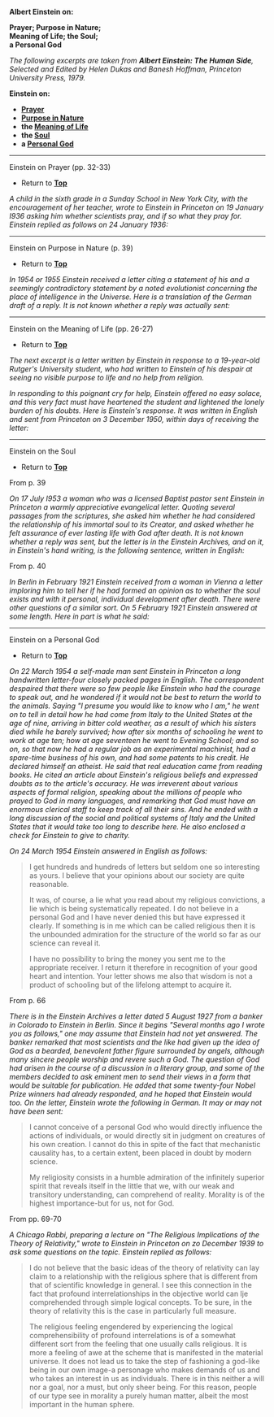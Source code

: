 <span id="TOP"></span>**Albert Einstein on:**

**Prayer; Purpose in Nature;  
Meaning of Life; the Soul;  
a Personal God**

*The following excerpts are taken from **Albert Einstein: The Human
Side**, Selected and Edited by Helen Dukas and Banesh Hoffman, Princeton
University Press, 1979.*

**Einstein on:**

-   **[Prayer](#PRAYER)**
-   **[Purpose in Nature](#PURPOSE)**
-   **the [Meaning of Life](#MEANING)**
-   **the [Soul](#SOUL)**
-   **a [Personal God](#GOD)**

------------------------------------------------------------------------

<span id="PRAYER"></span>Einstein on Prayer (pp. 32-33)

-   Return to **[Top](#TOP)**

*A child in the sixth grade in a Sunday School in New York City, with
the encouragement of her teacher, wrote to Einstein in Princeton on 19
January I936 asking him whether scientists pray, and if so what they
pray for. Einstein replied as follows on 24 January 1936:*

------------------------------------------------------------------------

<span id="PURPOSE"></span>Einstein on Purpose in Nature (p. 39)

-   Return to **[Top](#TOP)**

*In 1954 or 1955 Einstein received a letter citing a statement of his
and a seemingly contradictory statement by a noted evolutionist
concerning the place of intelligence in the Universe. Here is a
translation of the German draft of a reply. It is not known whether a
reply was actually sent:*

------------------------------------------------------------------------

<span id="MEANING"></span>Einstein on the Meaning of Life (pp. 26-27)

-   Return to **[Top](#TOP)**

*The next excerpt is a letter written by Einstein in response to a
19-year-old Rutger's University student, who had written to Einstein of
his despair at seeing no visible purpose to life and no help from
religion.*

*In responding to this poignant cry for help, Einstein offered no easy
solace, and this very fact must have heartened the student and lightened
the lonely burden of his doubts. Here is Einstein's response. It was
written in English and sent from Princeton on 3 December 1950, within
days of receiving the letter:*

------------------------------------------------------------------------

<span id="SOUL"></span>Einstein on the Soul

-   Return to **[Top](#TOP)**

From p. 39

*On 17 July I953 a woman who was a licensed Baptist pastor sent Einstein
in Princeton a warmly appreciative evangelical letter. Quoting several
passages from the scriptures, she asked him whether he had considered
the relationship of his immortal soul to its Creator, and asked whether
he felt assurance of ever lasting life with God after death. It is not
known whether a reply was sent, but the letter is in the Einstein
Archives, and on it, in Einstein's hand writing, is the following
sentence, written in English:*

From p. 40

*In Berlin in February 1921 Einstein received from a woman in Vienna a
letter imploring him to tell her if he had formed an opinion as to
whether the soul exists and with it personal, individual development
after death. There were other questions of a similar sort. On 5 February
1921 Einstein answered at some length. Here in part is what he said:*

------------------------------------------------------------------------

<span id="GOD"></span>Einstein on a Personal God

-   Return to **[Top](#TOP)**

*On 22 March 1954 a self-made man sent Einstein in Princeton a long
handwritten letter-four closely packed pages in English. The
correspondent despaired that there were so few people like Einstein who
had the courage to speak out, and he wondered if it would not be best to
return the world to the animals. Saying "I presume you would like to
know who I am," he went on to tell in detail how he had come from Italy
to the United States at the age of nine, arriving in bitter cold
weather, as a result of which his sisters died while he barely survived;
how after six months of schooling he went to work at age ten; how at age
seventeen he went to Evening School; and so on, so that now he had a
regular job as an experimental machinist, had a spare-time business of
his own, and had some patents to his credit. He declared himself an
atheist. He said that real education came from reading books. He cited
an article about Einstein's religious beliefs and expressed doubts as to
the article's accuracy. He was irreverent about various aspects of
formal religion, speaking about the millions of people who prayed to God
in many languages, and remarking that God must have an enormous clerical
staff to keep track of all their sins. And he ended with a long
discussion of the social and political systems of Italy and the United
States that it would take too long to describe here. He also enclosed a
check for Einstein to give to charity.*

*On 24 March 1954 Einstein answered in English as follows:*

> I get hundreds and hundreds of letters but seldom one so interesting
> as yours. I believe that your opinions about our society are quite
> reasonable.
>
> It was, of course, a lie what you read about my religious convictions,
> a lie which is being systematically repeated. I do not believe in a
> personal God and I have never denied this but have expressed it
> clearly. If something is in me which can be called religious then it
> is the unbounded admiration for the structure of the world so far as
> our science can reveal it.
>
> I have no possibility to bring the money you sent me to the
> appropriate receiver. I return it therefore in recognition of your
> good heart and intention. Your letter shows me also that wisdom is not
> a product of schooling but of the lifelong attempt to acquire it.

From p. 66

*There is in the Einstein Archives a letter dated 5 August 1927 from a
banker in Colorado to Einstein in Berlin. Since it begins "Several
months ago I wrote you as follows," one may assume that Einstein had not
yet answered. The banker remarked that most scientists and the like had
given up the idea of God as a bearded, benevolent father figure
surrounded by angels, although many sincere people worship and revere
such a God. The question of God had arisen in the course of a discussion
in a literary group, and some of the members decided to ask eminent men
to send their views in a form that would be suitable for publication. He
added that some twenty-four Nobel Prize winners had already responded,
and he hoped that Einstein would too. On the letter, Einstein wrote the
following in German. It may or may not have been sent:*

> I cannot conceive of a personal God who would directly influence the
> actions of individuals, or would directly sit in judgment on creatures
> of his own creation. I cannot do this in spite of the fact that
> mechanistic causality has, to a certain extent, been placed in doubt
> by modern science.
>
> My religiosity consists in a humble admiration of the infinitely
> superior spirit that reveals itself in the little that we, with our
> weak and transitory understanding, can comprehend of reality. Morality
> is of the highest importance-but for us, not for God.

From pp. 69-70

*A Chicago Rabbi, preparing a lecture on "The Religious Implications of
the Theory of Relativity," wrote to Einstein in Princeton on zo December
1939 to ask some questions on the topic. Einstein replied as follows:*

> I do not believe that the basic ideas of the theory of relativity can
> lay claim to a relationship with the religious sphere that is
> different from that of scientific knowledge in general. I see this
> connection in the fact that profound interrelationships in the
> objective world can Ije comprehended through simple logical concepts.
> To be sure, in the theory of relativity this is the case in
> particularly full measure.
>
> The religious feeling engendered by experiencing the logical
> comprehensibility of profound interrelations is of a somewhat
> different sort from the feeling that one usually calls religious. It
> is more a feeling of awe at the scheme that is manifested in the
> material universe. It does not lead us to take the step of fashioning
> a god-like being in our own image-a personage who makes demands of us
> and who takes an interest in us as individuals. There is in this
> neither a will nor a goal, nor a must, but only sheer being. For this
> reason, people of our type see in morality a purely human matter,
> albeit the most important in the human sphere.
